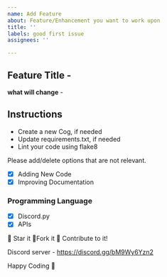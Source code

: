 ```yaml
---
name: Add Feature
about: Feature/Enhancement you want to work upon
title: ''
labels: good first issue
assignees: ''

---
```


## Feature Title -

**what will change** -

## Instructions

- Create a new Cog, if needed
- Update requirements.txt, if needed
- Lint your code using flake8

Please add/delete options that are not relevant.

- [x] Adding New Code
- [x] Improving Documentation

### Programming Language

- [x] Discord.py
- [x] APIs

:star2: Star it :fork_and_knife:Fork it :handshake: Contribute to it!

Discord server  - https://discord.gg/bM9Wy6Yzn2

Happy Coding :purple_heart:
